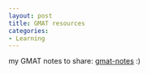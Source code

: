```yaml
---
layout: post
title: GMAT resources
categories:
- Learning
---
```



my GMAT notes to share: [gmat-notes](/docs/gmat-notes.doc) :)
